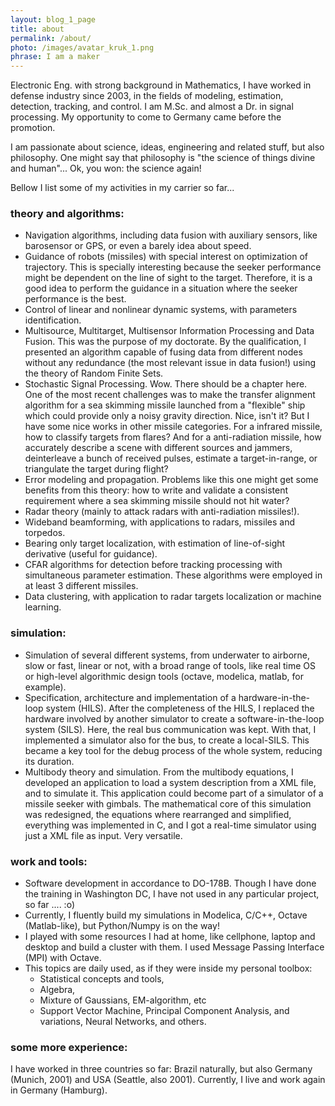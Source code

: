```yaml
---
layout: blog_1_page
title: about
permalink: /about/
photo: /images/avatar_kruk_1.png
phrase: I am a maker
---
```


Electronic Eng. with strong background in Mathematics, I have worked in defense
industry since 2003, in the fields of modeling, estimation, detection,
tracking, and control. I am M.Sc. and almost a Dr. in signal processing. My
opportunity to come to Germany came before the promotion.

I am passionate about science, ideas, engineering and related stuff, but also
philosophy. One might say that philosophy is "the science of things divine and
human"... Ok, you won: the science again!

Bellow I list some of my activities in my carrier so far...

<h3>theory and algorithms:</h3>

- Navigation algorithms, including data fusion with auxiliary sensors, like
barosensor or GPS, or even a barely idea about speed.
- Guidance of robots (missiles) with special interest on optimization of
trajectory. This is specially interesting because the seeker performance might
be dependent on the line of sight to the target. Therefore, it is a good idea
to perform the guidance in a situation where the seeker performance is the
best.
- Control of linear and nonlinear dynamic systems, with parameters
identification.
- Multisource, Multitarget, Multisensor Information Processing and Data Fusion.
This was the purpose of my doctorate. By the qualification, I presented an
algorithm capable of fusing data from different nodes without any redundance
(the most relevant issue in data fusion!) using the theory of Random Finite
Sets.
- Stochastic Signal Processing. Wow. There should be a chapter here. One of the
most recent challenges was to make the transfer alignment algorithm for a sea
skimming missile launched from a "flexible" ship which could provide only a
noisy gravity direction. Nice, isn't it?  But I have some nice works in other
missile categories. For a infrared missile, how to classify targets from
flares? And for a anti-radiation missile, how accurately describe a scene with
different sources and jammers, deinterleave a bunch of received pulses,
estimate a target-in-range, or triangulate the target during flight?
- Error modeling and propagation. Problems like this one might get some
benefits from this theory: how to write and validate a consistent requirement
where a sea skimming missile should not hit water?
- Radar theory (mainly to attack radars with anti-radiation missiles!).
- Wideband beamforming, with applications to radars, missiles and torpedos.
- Bearing only target localization, with estimation of line-of-sight derivative
(useful for guidance).
- CFAR algorithms for detection before tracking processing with simultaneous
parameter estimation. These algorithms were employed in at least 3 different
missiles.
- Data clustering, with application to radar targets localization or machine
learning.

<h3>simulation:</h3>

- Simulation of several different systems, from underwater to airborne, slow or
fast, linear or not, with a broad range of tools, like real time OS or
high-level algorithmic design tools (octave, modelica, matlab, for example).
- Specification, architecture and implementation of a hardware-in-the-loop
system (HILS). After the completeness of the HILS, I replaced the hardware
involved by another simulator to create a software-in-the-loop system (SILS).
Here, the real bus communication was kept. With that, I implemented a simulator
also for the bus, to create a local-SILS. This became a key tool for the debug
process of the whole system, reducing its duration.
- Multibody theory and simulation. From the multibody equations, I developed an
application to load a system description from a XML file, and to simulate it.
This application could become part of a simulator of a missile seeker with
gimbals. The mathematical core of this simulation was redesigned, the equations
where rearranged and simplified, everything was implemented in C, and I got a
real-time simulator using just a XML file as input. Very versatile.

<h3>work and tools:</h3>

- Software development in accordance to DO-178B. Though I have done the training in
Washington DC, I have not used in any particular project, so far .... :o)
- Currently, I fluently build my simulations in Modelica, C/C++, Octave (Matlab-like),
but Python/Numpy is on the way!
- I played with some resources I had at home, like cellphone, laptop and desktop and
build a cluster with them. I used Message Passing Interface (MPI) with Octave.
- This topics are daily used, as if they were inside my personal toolbox:
  - Statistical concepts and tools,
  - Algebra,
  - Mixture of Gaussians, EM-algorithm, etc
  - Support Vector Machine, Principal Component Analysis, and variations, Neural Networks, and others.

<h3>some more experience:</h3>

I have worked in three countries so far: Brazil naturally, but also Germany
(Munich, 2001) and USA (Seattle, also 2001). Currently, I live and work again
in Germany (Hamburg).

